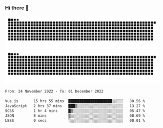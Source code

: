 ### Hi there 👋

![GitHub Snake Light](https://raw.githubusercontent.com/jichangee/jichangee/output/github-snake.svg#gh-light-mode-only)
![GitHub Snake dark](https://raw.githubusercontent.com/jichangee/jichangee/output/github-snake-dark.svg#gh-dark-mode-only)

<!--START_SECTION:waka-->

```text
From: 24 November 2022 - To: 01 December 2022

Vue.js       15 hrs 55 mins  ████████████████████░░░░░   80.56 %
JavaScript   2 hrs 37 mins   ███▒░░░░░░░░░░░░░░░░░░░░░   13.27 %
SCSS         1 hr 4 mins     █▒░░░░░░░░░░░░░░░░░░░░░░░   05.47 %
JSON         8 mins          ▒░░░░░░░░░░░░░░░░░░░░░░░░   00.69 %
LESS         0 secs          ░░░░░░░░░░░░░░░░░░░░░░░░░   00.01 %
```

<!--END_SECTION:waka-->

<!--
![GitHub Snake Light](github-snake.svg#gh-light-mode-only)
![GitHub Snake dark](github-snake-dark.svg#gh-dark-mode-only)
-->

<!--
**jichangee/jichangee** is a ✨ _special_ ✨ repository because its `README.md` (this file) appears on your GitHub profile.

Here are some ideas to get you started:

- 🔭 I’m currently working on ...
- 🌱 I’m currently learning ...
- 👯 I’m looking to collaborate on ...
- 🤔 I’m looking for help with ...
- 💬 Ask me about ...
- 📫 How to reach me: ...
- 😄 Pronouns: ...
- ⚡ Fun fact: ...
-->
